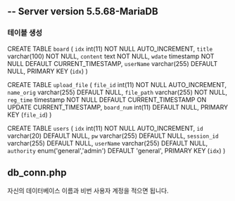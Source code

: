 ## -- Server version	5.5.68-MariaDB

### 테이블 생성

CREATE TABLE `board` (
  `idx` int(11) NOT NULL AUTO_INCREMENT,
  `title` varchar(100) NOT NULL,
  `content` text NOT NULL,
  `wdate` timestamp NOT NULL DEFAULT CURRENT_TIMESTAMP,
  `userName` varchar(255) DEFAULT NULL,
  PRIMARY KEY (`idx`)
) 

CREATE TABLE `upload_file` (
  `file_id` int(11) NOT NULL AUTO_INCREMENT,
  `name_orig` varchar(255) DEFAULT NULL,
  `file_path` varchar(255) NOT NULL,
  `reg_time` timestamp NOT NULL DEFAULT CURRENT_TIMESTAMP ON UPDATE CURRENT_TIMESTAMP,
  `board_num` int(11) DEFAULT NULL,
  PRIMARY KEY (`file_id`)
) 

CREATE TABLE `users` (
  `idx` int(11) NOT NULL AUTO_INCREMENT,
  `id` varchar(20) DEFAULT NULL,
  `pw` varchar(255) DEFAULT NULL,
  `session_id` varchar(255) DEFAULT NULL,
  `userName` varchar(255) DEFAULT NULL,
  `authority` enum('general','admin') DEFAULT 'general',
  PRIMARY KEY (`idx`)
) 

## db_conn.php
자신의 데이터베이스 이름과 비번 사용자 계정을 적으면 됩니다.
